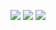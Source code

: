 ![](https://git.sr.ht/~hedy/adventofcode/tree/main/item/2021/01/shortcuts-01-part1-1.jpg)
![](https://git.sr.ht/~hedy/adventofcode/tree/main/item/2021/01/shortcuts-01-part1-2.jpg)
![](https://git.sr.ht/~hedy/adventofcode/tree/main/item/2021/01/shortcuts-01-part1-3.jpg)
